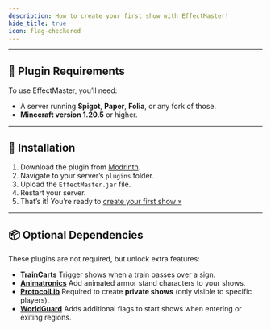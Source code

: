 ```yaml
---
description: How to create your first show with EffectMaster!
hide_title: true
icon: flag-checkered
---
```


<DocHeading 
icon="mdi:github" 
title="Getting Started" 
description="This guide will walk you through setting up the plugin and creating your first show.">
</DocHeading>

---

## 🧱 Plugin Requirements

To use EffectMaster, you’ll need:

* A server running **Spigot**, **Paper**, **Folia**, or any fork of those.
* **Minecraft version 1.20.5** or higher.

---

## 🔧 Installation

1. Download the plugin from [Modrinth](https://modrinth.com/plugin/effectmaster).
2. Navigate to your server’s `plugins` folder.
3. Upload the `EffectMaster.jar` file.
4. Restart your server.
5. That’s it! You’re ready to [create your first show »](creating-your-first-show.md)

---

## 📦 Optional Dependencies

These plugins are not required, but unlock extra features:

* [**TrainCarts**](https://modrinth.com/plugin/traincarts)
  Trigger shows when a train passes over a sign.
* [**Animatronics**](https://www.spigotmc.org/resources/animatronics-animate-armorstands-1-8-1-20-2.36518/)
  Add animated armor stand characters to your shows.
* [**ProtocolLib**](https://www.spigotmc.org/resources/protocollib.1997/)
  Required to create **private shows** (only visible to specific players).
* [**WorldGuard**](https://modrinth.com/plugin/worldguard)
  Adds additional flags to start shows when entering or exiting regions.
